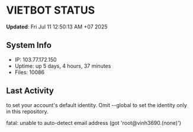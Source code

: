 # VIETBOT STATUS
**Updated**: Fri Jul 11 12:50:13 AM +07 2025

## System Info
- IP: 103.77.172.150
- Uptime: up 5 days, 4 hours, 37 minutes
- Files: 10086

## Last Activity

to set your account's default identity.
Omit --global to set the identity only in this repository.

fatal: unable to auto-detect email address (got 'root@vinh3690.(none)')
